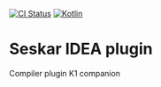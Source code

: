 [![CI Status](https://github.com/turansky/seskar/workflows/idea%20plugin/badge.svg)](https://github.com/turansky/seskar/actions)
[![Kotlin](https://img.shields.io/badge/kotlin-1.9.24-blue.svg?logo=kotlin)](http://kotlinlang.org)

# Seskar IDEA plugin

Compiler plugin K1 companion
